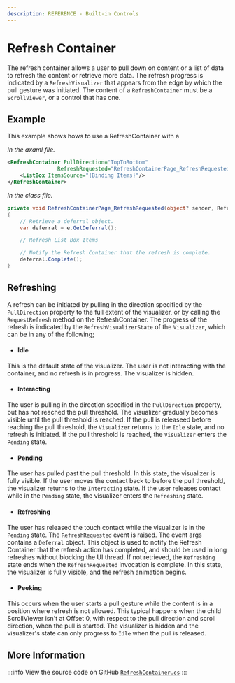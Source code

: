 ```yaml
---
description: REFERENCE - Built-in Controls
---
```


# Refresh Container

The refresh container allows a user to pull down on content or a list of data to refresh the content or retrieve more data. The refresh progress is indicated by a `RefreshVisualizer` that appears from the edge by which the pull gesture was initiated. The content of a `RefreshContainer` must be a `ScrollViewer`, or a control that has one.

## Example

This example shows hows to use a RefreshContainer with a

_In the axaml file._
```xml
<RefreshContainer PullDirection="TopToBottom"
                RefreshRequested="RefreshContainerPage_RefreshRequested">
    <ListBox ItemsSource="{Binding Items}"/>
</RefreshContainer>
```

_In the class file._
```csharp
private void RefreshContainerPage_RefreshRequested(object? sender, RefreshRequestedEventArgs e)
{
    // Retrieve a deferral object.
    var deferral = e.GetDeferral();

    // Refresh List Box Items

    // Notify the Refresh Container that the refresh is complete.
    deferral.Complete();
}
```

## Refreshing
A refresh can be initiated by pulling in the direction specified by the `PullDirection` property to the full extent of the visualizer, or by calling the `RequestRefresh` method on the RefreshContainer. The progress of the refresh is indicated by the `RefreshVisualizerState` of the `Visualizer`, which can be in any of the following;

* #### Idle
This is the default state of the visualizer. The user is not interacting with the container, and no refresh is in progress. The visualizer is hidden.

* #### Interacting
The user is pulling in the direction specified in the `PullDirection` property, but has not reached the pull threshold. The visualizer gradually becomes visible until the pull threshold is reached.
If the pull is releaseed before reaching the pull threshold, the `Visualizer` returns to the `Idle` state, and no refresh is initiated. 
If the pull threshold is reached, the `Visualizer` enters the `Pending` state.

* #### Pending
The user has pulled past the pull threshold. In this state, the visualizer is fully visible. If the user moves the contact back to before the pull threshold, the visualizer returns to the `Interacting` state. If the user releases contact while in the `Pending` state, the visualizer enters the `Refreshing` state.

* #### Refreshing
The user has released the touch contact while the visualizer is in the `Pending` state. The `RefreshRequested` event is raised. The event args contains a `Deferral` object. This object is used to notify the Refresh Container that the refresh action has completed, and should be used in long refreshes without blocking the UI thread. If not retrieved, the `Refreshing` state ends when the `RefreshRequested` invocation is complete.
In this state, the visualizer is fully visible, and the refresh animation begins.

* #### Peeking
This occurs when the user starts a pull gesture while the content is in a position where refresh is not allowed. This typical happens when the child ScrollViewer isn't at Offset 0, with respect to the pull direction and scroll direction, when the pull is started. The visualizer is hidden and the visualizer's state can only progress to `Idle` when the pull is released.

## More Information

:::info
View the source code on GitHub [`RefreshContainer.cs`](https://github.com/AvaloniaUI/Avalonia/blob/master/src/Avalonia.Controls/PullToRefresh/RefreshContainer.cs)
:::
